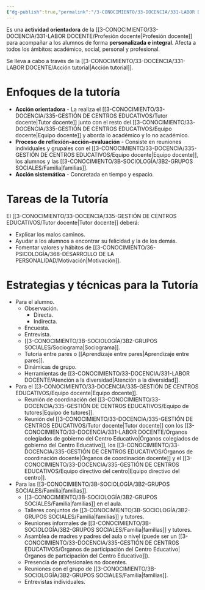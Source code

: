 ```yaml
---
{"dg-publish":true,"permalink":"/3-CONOCIMIENTO/33-DOCENCIA/331-LABOR DOCENTE/Tutoría/"}
---
```


Es una **actividad orientadora** de la [[3-CONOCIMIENTO/33-DOCENCIA/331-LABOR DOCENTE/Profesión docente\|Profesión docente]] para acompañar a los alumnos de forma **personalizada e integral**. Afecta a todos los ámbitos: académico, social, personal y profesional.

Se lleva a cabo a través de la [[3-CONOCIMIENTO/33-DOCENCIA/331-LABOR DOCENTE/Acción tutorial\|Acción tutorial]].

# Enfoques de la tutoría
- **Acción orientadora** - La realiza el [[3-CONOCIMIENTO/33-DOCENCIA/335-GESTIÓN DE CENTROS EDUCATIVOS/Tutor docente\|Tutor docente]] junto con el resto del [[3-CONOCIMIENTO/33-DOCENCIA/335-GESTIÓN DE CENTROS EDUCATIVOS/Equipo docente\|Equipo docente]] y aborda lo académico y lo no académico.
- **Proceso de reflexión-acción-evaluación** - Consiste en reuniones individuales y grupales con el [[3-CONOCIMIENTO/33-DOCENCIA/335-GESTIÓN DE CENTROS EDUCATIVOS/Equipo docente\|Equipo docente]], los alumnos y las [[3-CONOCIMIENTO/3B-SOCIOLOGÍA/3B2-GRUPOS SOCIALES/Familia\|familias]].
- **Acción sistemática** - Concretada en tiempo y espacio.

# Tareas de la Tutoría
El [[3-CONOCIMIENTO/33-DOCENCIA/335-GESTIÓN DE CENTROS EDUCATIVOS/Tutor docente\|Tutor docente]] deberá:
- Explicar los malos caminos.
- Ayudar a los alumnos a encontrar su felicidad y la de los demás.
- Fomentar valores y hábitos de [[3-CONOCIMIENTO/36-PSICOLOGÍA/368-DESARROLLO DE LA PERSONALIDAD/Motivación\|Motivación]].

# Estrategias y técnicas para la Tutoría
- Para el alumno.
	- Observación.
		- Directa.
		- Indirecta.
	- Encuesta.
	- Entrevista.
	- [[3-CONOCIMIENTO/3B-SOCIOLOGÍA/3B2-GRUPOS SOCIALES/Sociograma\|Sociograma]].
	- Tutoría entre pares o [[Aprendizaje entre pares\|Aprendizaje entre pares]].
	- Dinámicas de grupo.
	- Herramientas de [[3-CONOCIMIENTO/33-DOCENCIA/331-LABOR DOCENTE/Atención a la diversidad\|Atención a la diversidad]].
- Para el [[3-CONOCIMIENTO/33-DOCENCIA/335-GESTIÓN DE CENTROS EDUCATIVOS/Equipo docente\|Equipo docente]].
	- Reunión de coordinación del [[3-CONOCIMIENTO/33-DOCENCIA/335-GESTIÓN DE CENTROS EDUCATIVOS/Equipo de tutores\|Equipo de tutores]].
	- Reunión del [[3-CONOCIMIENTO/33-DOCENCIA/335-GESTIÓN DE CENTROS EDUCATIVOS/Tutor docente\|Tutor docente]] con los [[3-CONOCIMIENTO/33-DOCENCIA/331-LABOR DOCENTE/Órganos colegiados de gobierno del Centro Educativo\|Órganos colegiados de gobierno del Centro Educativo]], los [[3-CONOCIMIENTO/33-DOCENCIA/335-GESTIÓN DE CENTROS EDUCATIVOS/Órganos de coordinación docente\|Órganos de coordinación docente]] y el [[3-CONOCIMIENTO/33-DOCENCIA/335-GESTIÓN DE CENTROS EDUCATIVOS/Equipo directivo del centro\|Equipo directivo del centro]].
- Para las [[3-CONOCIMIENTO/3B-SOCIOLOGÍA/3B2-GRUPOS SOCIALES/Familia\|familias]].
	- [[3-CONOCIMIENTO/3B-SOCIOLOGÍA/3B2-GRUPOS SOCIALES/Familia\|familias]] en el aula.
	- Talleres conjuntos de [[3-CONOCIMIENTO/3B-SOCIOLOGÍA/3B2-GRUPOS SOCIALES/Familia\|familias]] y tutores.
	- Reuniones informales de [[3-CONOCIMIENTO/3B-SOCIOLOGÍA/3B2-GRUPOS SOCIALES/Familia\|familias]] y tutores.
	- Asamblea de madres y padres del aula o nivel (puede ser un [[3-CONOCIMIENTO/33-DOCENCIA/335-GESTIÓN DE CENTROS EDUCATIVOS/Órganos de participación del Centro Educativo\|Órganos de participación del Centro Educativo]]).
	- Presencia de profesionales no docentes.
	- Reuniones con el grupo de [[3-CONOCIMIENTO/3B-SOCIOLOGÍA/3B2-GRUPOS SOCIALES/Familia\|familias]].
	- Entrevistas individuales.